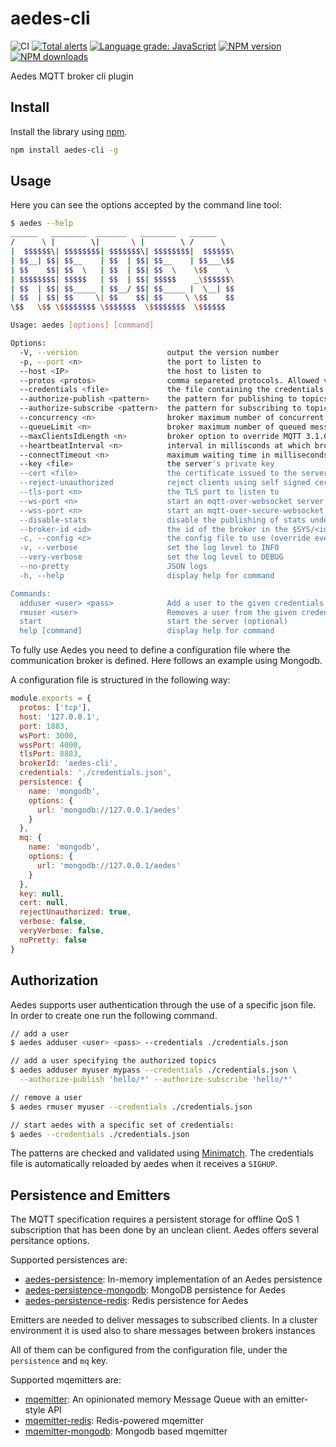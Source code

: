 # aedes-cli

![CI](https://github.com/moscajs/aedes-cli/workflows/CI/badge.svg)
[![Total alerts](https://img.shields.io/lgtm/alerts/g/moscajs/aedes-cli.svg?logo=lgtm&logoWidth=18)](https://lgtm.com/projects/g/moscajs/aedes-cli/alerts/)
[![Language grade: JavaScript](https://img.shields.io/lgtm/grade/javascript/g/moscajs/aedes-cli.svg?logo=lgtm&logoWidth=18)](https://lgtm.com/projects/g/moscajs/aedes-cli/context:javascript)
[![NPM version](https://img.shields.io/npm/v/aedes-cli.svg?style=flat)](https://www.npmjs.com/aedes-cli)
[![NPM downloads](https://img.shields.io/npm/dm/aedes-cli.svg?style=flat)](https://www.npmjs.com/aedes-cli)

Aedes MQTT broker cli plugin

## Install

Install the library using [npm](http://npmjs.org/).

```bash
npm install aedes-cli -g
```

## Usage

Here you can see the options accepted by the command line tool:

```bash
$ aedes --help
______   ________  _______   ________   ______  
/      \ |        \|       \ |        \ /      \
|  $$$$$$\| $$$$$$$$| $$$$$$$\| $$$$$$$$|  $$$$$$\
| $$__| $$| $$__    | $$  | $$| $$__    | $$___\$$
| $$    $$| $$  \   | $$  | $$| $$  \    \$$    \
| $$$$$$$$| $$$$$   | $$  | $$| $$$$$    _\$$$$$$\
| $$  | $$| $$_____ | $$__/ $$| $$_____ |  \__| $$
| $$  | $$| $$     \| $$    $$| $$     \ \$$    $$
\$$   \$$ \$$$$$$$$ \$$$$$$$  \$$$$$$$$  \$$$$$$

Usage: aedes [options] [command]

Options:
  -V, --version                    output the version number
  -p, --port <n>                   the port to listen to
  --host <IP>                      the host to listen to
  --protos <protos>                comma separeted protocols. Allowed values are tcp, ws, wss, tls (default: ["tcp"])
  --credentials <file>             the file containing the credentials (default: "./credentials.json")
  --authorize-publish <pattern>    the pattern for publishing to topics for the added user
  --authorize-subscribe <pattern>  the pattern for subscribing to topics for the added user
  --concurrency <n>                broker maximum number of concurrent messages delivered by mqemitter
  --queueLimit <n>                 broker maximum number of queued messages before client session is established
  --maxClientsIdLength <n>         broker option to override MQTT 3.1.0 clients Id length limit
  --heartbeatInterval <n>          interval in millisconds at which broker beats its health signal in $SYS/<broker.id>/heartbeat
  --connectTimeout <n>             maximum waiting time in milliseconds waiting for a CONNECT packet.
  --key <file>                     the server's private key
  --cert <file>                    the certificate issued to the server
  --reject-unauthorized            reject clients using self signed certificates (default: true)
  --tls-port <n>                   the TLS port to listen to
  --ws-port <n>                    start an mqtt-over-websocket server on the specified port
  --wss-port <n>                   start an mqtt-over-secure-websocket server on the specified port
  --disable-stats                  disable the publishing of stats under $SYS (default: true)
  --broker-id <id>                 the id of the broker in the $SYS/<id> namespace
  -c, --config <c>                 the config file to use (override every other option)
  -v, --verbose                    set the log level to INFO
  --very-verbose                   set the log level to DEBUG
  --no-pretty                      JSON logs
  -h, --help                       display help for command

Commands:
  adduser <user> <pass>            Add a user to the given credentials file
  rmuser <user>                    Removes a user from the given credentials file
  start                            start the server (optional)
  help [command]                   display help for command
```

To fully use Aedes you need to define a configuration file where the communication
broker is defined. Here follows an example using Mongodb.

A configuration file is structured in the following way:

```js
module.exports = {
  protos: ['tcp'],
  host: '127.0.0.1',
  port: 1883,
  wsPort: 3000,
  wssPort: 4000,
  tlsPort: 8883,
  brokerId: 'aedes-cli',
  credentials: './credentials.json',
  persistence: {
    name: 'mongodb',
    options: {
      url: 'mongodb://127.0.0.1/aedes'
    }
  },
  mq: {
    name: 'mongodb',
    options: {
      url: 'mongodb://127.0.0.1/aedes'
    }
  },
  key: null,
  cert: null,
  rejectUnauthorized: true,
  verbose: false,
  veryVerbose: false,
  noPretty: false
}

```

## Authorization

Aedes supports user authentication through the use of a specific json file.
In order to create one run the following command.

```bash
// add a user
$ aedes adduser <user> <pass> --credentials ./credentials.json

// add a user specifying the authorized topics
$ aedes adduser myuser mypass --credentials ./credentials.json \
  --authorize-publish 'hello/*' --authorize-subscribe 'hello/*'

// remove a user
$ aedes rmuser myuser --credentials ./credentials.json

// start aedes with a specific set of credentials:
$ aedes --credentials ./credentials.json
```

The patterns are checked and validated using [Minimatch](https://github.com/isaacs/minimatch).
The credentials file is automatically reloaded by aedes when it receives a `SIGHUP`.

## Persistence and Emitters

The MQTT specification requires a persistent storage for offline QoS 1
subscription that has been done by an unclean client. Aedes offers several
persitance options.

Supported persistences are:

- [aedes-persistence]: In-memory implementation of an Aedes persistence
- [aedes-persistence-mongodb]: MongoDB persistence for Aedes
- [aedes-persistence-redis]: Redis persistence for Aedes

Emitters are needed to deliver messages to subscribed clients. In a cluster environment it is used also to share messages between brokers instances

All of them can be configured from the configuration file, under the `persistence` and `mq` key.

Supported mqemitters are:

- [mqemitter]: An opinionated memory Message Queue with an emitter-style API
- [mqemitter-redis]: Redis-powered mqemitter
- [mqemitter-mongodb]: Mongodb based mqemitter

[aedes-persistence]: https://www.npmjs.com/aedes-persistence
[aedes-persistence-mongodb]: https://www.npmjs.com/aedes-persistence-mongodb
[aedes-persistence-redis]: https://www.npmjs.com/aedes-persistence-redis

[mqemitter]: https://www.npmjs.com/mqemitter
[mqemitter-redis]: https://www.npmjs.com/mqemitter-redis
[mqemitter-mongodb]: https://www.npmjs.com/mqemitter-mongodb
